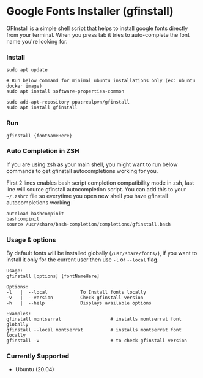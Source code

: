 # Google Fonts Installer (gfinstall)
GFInstall is a simple shell script that helps to install google fonts directly from your terminal. When you press tab it tries to auto-complete the font name you're looking for.

### Install
```
sudo apt update

# Run below command for minimal ubuntu installations only (ex: ubuntu docker image)
sudo apt install software-properties-common

sudo add-apt-repository ppa:realpvn/gfinstall
sudo apt install gfinstall
```

### Run
```
gfinstall {fontNameHere}
```

### Auto Completion in ZSH
If you are using zsh as your main shell, you might want to run below commands to get gfinstall autocompletions working for you.<br>

First 2 lines enables bash script completion compatibility mode in zsh, last line will source gfinstall autocompletion script. You can add this to your `~/.zshrc` file so everytime you open new shell you have gfinstall autocompletions working
```
autoload bashcompinit
bashcompinit
source /usr/share/bash-completion/completions/gfinstall.bash
```

### Usage & options
By default fonts will be installed globally (`/usr/share/fonts/`), if you want to install it only for the current user then use `-l` or `--local` flag.
```
Usage:
gfinstall [options] [fontNameHere]

Options:
-l   |  --local            To Install fonts locally
-v   |  --version          Check gfinstall version
-h   |  --help             Displays available options

Examples:
gfinstall montserrat                  # installs montserrat font globally
gfinstall --local montserrat          # installs montserrat font locally
gfinstall -v                          # to check gfinstall version
```

### Currently Supported
- Ubuntu (20.04)
